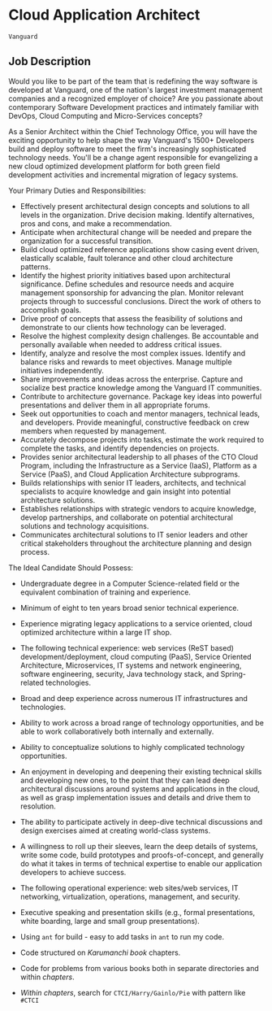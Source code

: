 # Cloud Application Architect
`Vanguard`

## Job Description
Would you like to be part of the team that is redefining the way software is developed at Vanguard, one of the nation's largest investment management companies and a recognized employer of choice?  Are you passionate about contemporary Software Development practices and intimately familiar with DevOps, Cloud Computing and Micro-Services concepts?

As a Senior Architect within the Chief Technology Office, you will have the exciting opportunity to help shape the way Vanguard's 1500+ Developers build and deploy software to meet the firm's increasingly sophisticated technology needs.  You'll be a change agent responsible for evangelizing a new cloud optimized development platform for both green field development activities and incremental migration of legacy systems.

Your Primary Duties and Responsibilities:
* Effectively present architectural design concepts and solutions to all levels in the organization.  Drive decision making.  Identify alternatives, pros and cons, and make a recommendation.
* Anticipate when architectural change will be needed and prepare the organization for a successful transition.
* Build cloud optimized reference applications show casing event driven, elastically scalable, fault tolerance and other cloud architecture patterns.
* Identify the highest priority initiatives based upon architectural significance.  Define schedules and resource needs and acquire management sponsorship for advancing the plan. Monitor relevant projects through to successful conclusions.  Direct the work of others to accomplish goals.
* Drive proof of concepts that assess the feasibility of solutions and demonstrate to our clients how technology can be leveraged.
* Resolve the highest complexity design challenges.   Be accountable and personally available when needed to address critical issues.
* Identify, analyze and resolve the most complex issues.  Identify and balance risks and rewards to meet objectives.  Manage multiple initiatives independently.
* Share improvements and ideas across the enterprise.  Capture and socialize best practice knowledge among the Vanguard IT communities. 
* Contribute to architecture governance. Package key ideas into powerful presentations and deliver them in all appropriate forums. 
* Seek out opportunities to coach and mentor managers, technical leads, and developers.  Provide meaningful, constructive feedback on crew members when requested by management.
* Accurately decompose projects into tasks, estimate the work required to complete the tasks, and identify dependencies on projects.
* Provides senior architectural leadership to all phases of the CTO Cloud Program, including the Infrastructure as a Service (IaaS), Platform as a Service (PaaS), and Cloud Application Architecture subprograms.
* Builds relationships with senior IT leaders, architects, and technical specialists to acquire knowledge and gain insight into potential architecture solutions.
* Establishes relationships with strategic vendors to acquire knowledge, develop partnerships, and collaborate on potential architectural solutions and technology acquisitions.
* Communicates architectural solutions to IT senior leaders and other critical stakeholders throughout the architecture planning and design process.

The Ideal Candidate Should Possess:
* Undergraduate degree in a Computer Science-related field or the equivalent combination of training and experience.
* Minimum of eight to ten years broad senior technical experience.
* Experience migrating legacy applications to a service oriented, cloud optimized architecture within a large IT shop. 
* The following technical experience: web services (ReST based) development/deployment, cloud computing (PaaS), Service Oriented Architecture, Microservices, IT systems and network engineering, software engineering, security, Java technology stack, and Spring-related technologies.
* Broad and deep experience across numerous IT infrastructures and technologies.
* Ability to work across a broad range of technology opportunities, and be able to work collaboratively both internally and externally.
* Ability to conceptualize solutions to highly complicated technology opportunities.
* An enjoyment in developing and deepening their existing technical skills and developing new ones, to the point that they can lead deep architectural discussions around systems and applications in the cloud, as well as grasp implementation issues and details and drive them to resolution.
* The ability to participate actively in deep-dive technical discussions and design exercises aimed at creating world-class systems.
* A willingness to roll up their sleeves, learn the deep details of systems, write some code, build prototypes and proofs-of-concept, and generally do what it takes in terms of technical expertise to enable our application developers to achieve success.
* The following operational experience: web sites/web services, IT networking, virtualization, operations, management, and security.
* Executive speaking and presentation skills (e.g., formal presentations, white boarding, large and small group presentations). 


* Using `ant` for build - easy to add tasks in `ant` to run my code.
* Code structured on *Karumanchi book* chapters.
* Code for problems from various books both in separate directories and within *chapters*.
* *Within chapters*, search for `CTCI/Harry/Gainlo/Pie` with pattern like `#CTCI`
